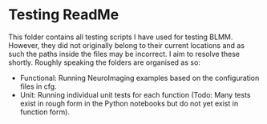 # Testing ReadMe

This folder contains all testing scripts I have used for testing BLMM. However, they did not originally belong to their current locations and as such the paths inside the files may be incorrect. I aim to resolve these shortly. Roughly speaking the folders are organised as so:

 - Functional: Running NeuroImaging examples based on the configuration files in cfg.
 - Unit: Running individual unit tests for each function (Todo: Many tests exist in rough form in the Python notebooks but do not yet exist in function form).